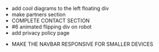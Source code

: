 <!-- - fix the mapping of faces and text -->
  <!-- - make the moving sensitivty low for the three cube -->
  <!-- - add the same design to the logo text as footer -->

- add cool diagrams to the left floating div
- make partners section
- COMPLETE CONTACT SECTION
  <!-- - read more routing for the services section -->
  <!-- - try semicirlce for the CTA section -->
  <!-- - moving border effect on the enterprise pricing -->
- #6 animated flipping div on robot
  <!-- - map get started to downloading page. For now comming soon page -->
  <!-- - map see plans button to plans section -->
- add privacy policy page
<!-- - change font style for section heading to saiba-45 -->
- MAKE THE NAVBAR RESPONSIVE FOR SMALLER DEVICES
